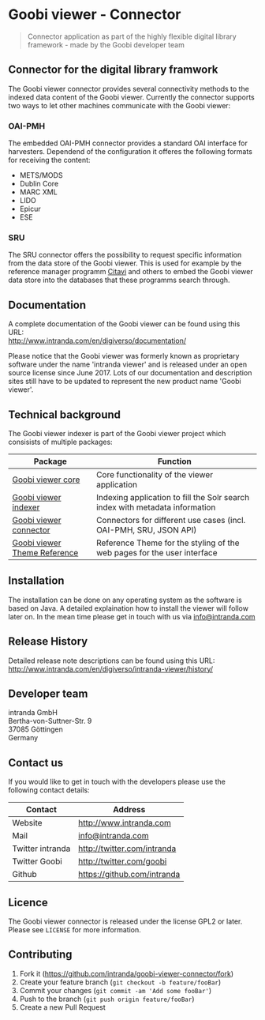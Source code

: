 # Goobi viewer - Connector
> Connector application as part of the highly flexible digital library framework - made by the Goobi developer team

## Connector for the digital library framwork
The Goobi viewer connector provides several connectivity methods to the indexed data content of the Goobi viewer. Currently the connector supports two ways to let other machines communicate with the Goobi viewer:

### OAI-PMH
The embedded OAI-PMH connector provides a standard OAI interface for harvesters. Dependend of the configuration it offeres the following formats for receiving the content:

- METS/MODS
- Dublin Core
- MARC XML
- LIDO
- Epicur
- ESE

### SRU
The SRU connector offers the possibility to request specific information from the data store of the Goobi viewer. This is used for example by the reference manager programm [Citavi](https://www.citavi.com/en/) and others to embed the Goobi viewer data store into the databases that these programms search through.


## Documentation
A complete documentation of the Goobi viewer can be found using this URL:  
<http://www.intranda.com/en/digiverso/documentation/>

Please notice that the Goobi viewer was formerly known as proprietary software under the name 'intranda viewer' and is released under an open source license since June 2017. Lots of our documentation and description sites still have to be updated to represent the new product name 'Goobi viewer'.

## Technical background

The Goobi viewer indexer is part of the Goobi viewer project which consisists of multiple packages:

| Package | Function |
| ------ | ------ |
| [Goobi viewer core](https://github.com/intranda/goobi-viewer-core) | Core functionality of the viewer application|
| [Goobi viewer indexer](https://github.com/intranda/goobi-viewer-indexer) | Indexing application to fill the Solr search index with metadata information |
| [Goobi viewer connector](https://github.com/intranda/goobi-viewer-connector) | Connectors for different use cases (incl. OAI-PMH, SRU, JSON API)|
| [Goobi viewer Theme Reference](https://github.com/intranda/goobi-viewer-theme-reference) | Reference Theme for the styling of the web pages for the user interface |


## Installation
The installation can be done on any operating system as the software is based on Java. A detailed explaination how to install the viewer will follow later on. In the mean time please get in touch with us via <info@intranda.com>

## Release History
Detailed release note descriptions can be found using this URL:  
<http://www.intranda.com/en/digiverso/intranda-viewer/history/>

## Developer team
intranda GmbH  
Bertha-von-Suttner-Str. 9  
37085 Göttingen  
Germany

## Contact us
If you would like to get in touch with the developers please use the following contact details:

| Contact |Address |
| ------ | ------ |
| Website | <http://www.intranda.com> |
| Mail | <info@intranda.com> |
| Twitter intranda | <http://twitter.com/intranda> |
| Twitter Goobi | <http://twitter.com/goobi> |
| Github | <https://github.com/intranda> |

## Licence
The Goobi viewer connector is released under the license GPL2 or later.  
Please see ``LICENSE`` for more information.


## Contributing

1. Fork it (<https://github.com/intranda/goobi-viewer-connector/fork>)
2. Create your feature branch (`git checkout -b feature/fooBar`)
3. Commit your changes (`git commit -am 'Add some fooBar'`)
4. Push to the branch (`git push origin feature/fooBar`)
5. Create a new Pull Request

